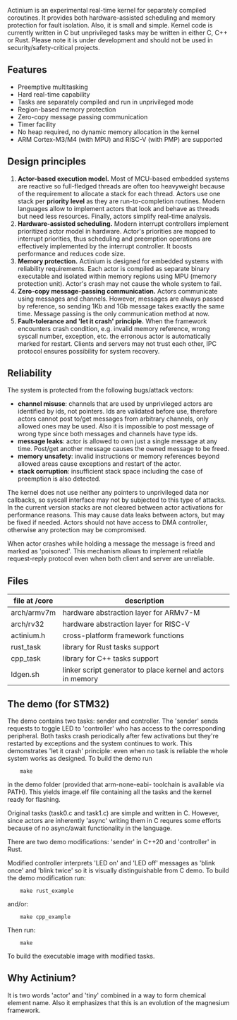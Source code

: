 
Actinium is an experimental real-time kernel for separately compiled
coroutines. It provides both hardware-assisted scheduling and memory 
protection for fault isolation. Also, it is small and simple.
Kernel code is currently written in C but unprivileged tasks may be 
written in either C, C++ or Rust.
Please note it is under development and should not be used in 
security/safety-critical projects.


Features
--------

- Preemptive multitasking
- Hard real-time capability
- Tasks are separately compiled and run in unprivileged mode
- Region-based memory protection
- Zero-copy message passing communication
- Timer facility
- No heap required, no dynamic memory allocation in the kernel
- ARM Cortex-M3/M4 (with MPU) and RISC-V (with PMP) are supported


Design principles
-----------------

1.  **Actor-based execution model.**
    Most of MCU-based embedded systems are reactive so full-fledged threads
    are often too heavyweight because of the requirement to allocate a stack
    for each thread. Actors use one stack per **priority level** as they are
    run-to-completion routines. Modern languages allow to implement actors
    that look and behave as threads but need less resources. Finally, actors
    simplify real-time analysis.
3.  **Hardware-assisted scheduling.**
    Modern interrupt controllers implement prioritized actor model in 
    hardware. Actor's priorities are mapped to interrupt priorities, thus
    scheduling and preemption operations are effectively implemented by
    the interrupt controller. It boosts performance and reduces code size.
4.  **Memory protection.**
    Actinium is designed for embedded systems with reliability requirements.
    Each actor is compiled as separate binary executable and isolated within 
    memory regions using MPU (memory protection unit). Actor's crash may not
    cause the whole system to fail.
5.  **Zero-copy message-passing communication.**
    Actors communicate using messages and channels. However, messages are
    always passed by reference, so sending 1Kb and 1Gb message takes exactly
    the same time. Message passing is the only communication method at now.
6.  **Fault-tolerance and 'let it crash' principle.**
    When the framework encounters crash condition, e.g. invalid memory 
    reference, wrong syscall number, exception, etc. the erronous actor 
    is automatically marked for restart. Clients and servers may not
    trust each other, IPC protocol ensures possibility for system recovery.


Reliability
-----------

The system is protected from the following bugs/attack vectors:

- **channel misuse**: channels that are used by unprivileged actors 
  are identified by ids, not pointers. Ids are validated before use, 
  therefore actors cannot post to/get messages from arbitrary channels, only
  allowed ones may be used. Also it is impossible to post message of wrong 
  type since both messages and channels have type ids.
- **message leaks**: actor is allowed to own just a single message at any 
  time. Post/get another message causes the owned message to be freed.
- **memory unsafety**: invalid instructions or memory references beyond 
  allowed areas cause exceptions and restart of the actor.
- **stack corruption**: insufficient stack space including the case of 
  preemption is also detected.


The kernel does not use neither any pointers to unprivileged data nor 
callbacks, so syscall interface may not by subjected to this type of attacks.
In the current version stacks are not cleared between actor activations for 
performance reasons. This may cause data leaks between actors, but may be 
fixed if needed. Actors should not have access to DMA controller, otherwise 
any protection may be compromised.

When actor crashes while holding a message the message is freed and marked
as 'poisoned'. This mechanism allows to implement reliable request-reply
protocol even when both client and server are unreliable.


Files
-----


| file at /core  | description |
|----------------|-------------|
|arch/armv7m | hardware abstraction layer for ARMv7-M |
|arch/rv32 | hardware abstraction layer for RISC-V |
|actinium.h | cross-platform framework functions |
|rust_task | library for Rust tasks support |
|cpp_task | library for C++ tasks support |
|ldgen.sh | linker script generator to place kernel and actors in memory |


The demo (for STM32)
--------------------

The demo contains two tasks: sender and controller. The 'sender' sends
requests to toggle LED to 'controller' who has access to the corresponding 
peripheral. Both tasks crash periodically after few activations but they're
restarted by exceptions and the system continues to work.
This demonstrates 'let it crash' principle: even when no task is reliable 
the whole system works as designed.
To build the demo run

        make

in the demo folder (provided that arm-none-eabi- toolchain is available via 
PATH). This yields image.elf file containing all the tasks and the kernel
ready for flashing.

Original tasks (task0.c and task1.c) are simple and written in C. However,
since actors are inherently 'async' writing them in C requres some efforts
because of no async/await functionality in the language. 

There are two demo modifications: 'sender' in C++20 and 'controller' in Rust.

Modified controller interprets 'LED on' and 'LED off' messages as 'blink once' 
and 'blink  twice' so it is visually distinguishable from C demo. 
To build the demo modification run:

        make rust_example

and/or: 

        make cpp_example

Then run:

        make

To build the executable image with modified tasks.


Why Actinium?
-------------

It is two words 'actor' and 'tiny' combined in a way to form chemical element 
name. Also it emphasizes that this is an evolution of the magnesium framework.

